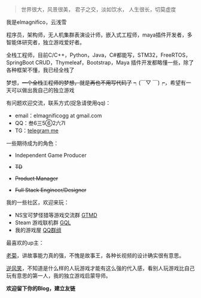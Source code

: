 > 世界很大，风景很美，
> 君子之交，淡如饮水，
> 人生很长，切莫虚度

我是elmagnifico，云浅雪

程序员，架构师，无人机集群表演设计师，嵌入式工程师，maya插件开发者，多智能体研究者，独立游戏爱好者。

全栈工程师，目前C/C++，Python，Java，C#都能写，STM32，FreeRTOS，SpringBoot CRUD，Thymeleaf，Bootstrap，Maya 插件开发都略懂一些，除了各种框架不懂，我已经全栈了

梦想，~~一个全栈工程师的梦想，就是再也不用写代码了~~ ┑(￣▽ ￣)┍，希望有一天可以做出我自己的独立游戏



有问题欢迎交流，联系方式(捉急请使用qq)：

- email：elmagnificogg at gmail.com
- QQ：叁6三5⑥2六7Ⅰ
- TG：[telegram me](https://t.me/elmagnificote)



一些期待成为的角色：

- Independent Game Producer

- ~~TD~~
- ~~Product Manager~~
- ~~Full Stack Engineer/Designer~~



我的一些社区，欢迎来玩：

- NS宝可梦怪猎等游戏交流群  [GTMD](https://qm.qq.com/cgi-bin/qm/qr?k=W1Jva7Zab2Xowhg1zd0Tuqbj9hByiiFc&jump_from=webapi)
- Steam 游戏联机群  [GQL](https://qm.qq.com/cgi-bin/qm/qr?k=nx9DfE-t3LpqqgR4hyIV3AVq_4JVa8Rz&jump_from=webapi)
- 我的游戏屋 [QQ群组](https://qun.qq.com/qqweb/qunpro/share?_wv=3&_wwv=128&inviteCode=1Sfn6V&from=246610&biz=ka)



最喜欢的up主：

[老菊](https://space.bilibili.com/423895)，讲故事能力真的强，不愧是故事王，各种长视频的设计确实很有意思。

[逆风笑](https://space.bilibili.com/2019740)，不知道是什么样的人玩游戏才能有这么强的代入感，看别人玩游戏比自己玩有意思的第一人，我的独立游戏启蒙导师。



**欢迎留下你的Blog，建立友链**

